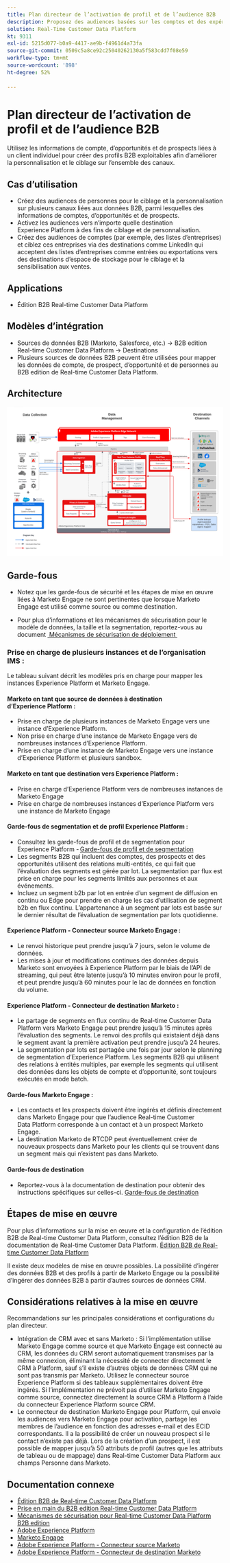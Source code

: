```yaml
---
title: Plan directeur de l’activation de profil et de l’audience B2B
description: Proposez des audiences basées sur les comptes et des expériences client centrées sur les profils grâce à Real-time Customer Data Platform.
solution: Real-Time Customer Data Platform
kt: 9311
exl-id: 5215d077-b0a9-4417-ae9b-f4961d4a73fa
source-git-commit: 0509c5a8ce92c25040262130a5f583cdd7f08e59
workflow-type: tm+mt
source-wordcount: '898'
ht-degree: 52%

---
```


# Plan directeur de l’activation de profil et de l’audience B2B

Utilisez les informations de compte, d’opportunités et de prospects liées à un client individuel pour créer des profils B2B exploitables afin d’améliorer la personnalisation et le ciblage sur l’ensemble des canaux.

## Cas d’utilisation

* Créez des audiences de personnes pour le ciblage et la personnalisation sur plusieurs canaux liées aux données B2B, parmi lesquelles des informations de comptes, d’opportunités et de prospects.
* Activez les audiences vers n’importe quelle destination Experience Platform à des fins de ciblage et de personnalisation.
* Créez des audiences de comptes (par exemple, des listes d’entreprises) et ciblez ces entreprises via des destinations comme LinkedIn qui acceptent des listes d’entreprises comme entrées ou exportations vers des destinations d’espace de stockage pour le ciblage et la sensibilisation aux ventes.

## Applications

* Édition B2B Real-time Customer Data Platform

## Modèles d’intégration

* Sources de données B2B (Marketo, Salesforce, etc.) -> B2B edition Real-time Customer Data Platform -> Destinations
* Plusieurs sources de données B2B peuvent être utilisées pour mapper les données de compte, de prospect, d’opportunité et de personnes au B2B edition de Real-time Customer Data Platform.

## Architecture

![Architecture de référence pour le plan directeur d’activation B2B](assets/b2b-activation.png)

## Garde-fous

* Notez que les garde-fous de sécurité et les étapes de mise en œuvre liées à Marketo Engage ne sont pertinentes que lorsque Marketo Engage est utilisé comme source ou comme destination.

* Pour plus d’informations et les mécanismes de sécurisation pour le modèle de données, la taille et la segmentation, reportez-vous au document [&#x200B; Mécanismes de sécurisation de déploiement &#x200B;](../experience-platform/guardrails.md)


### Prise en charge de plusieurs instances et de l’organisation IMS :

Le tableau suivant décrit les modèles pris en charge pour mapper les instances Experience Platform et Marketo Engage.

#### Marketo en tant que source de données à destination d’Experience Platform :

* Prise en charge de plusieurs instances de Marketo Engage vers une instance d’Experience Platform.
* Non prise en charge d’une instance de Marketo Engage vers de nombreuses instances d’Experience Platform.
* Prise en charge d’une instance de Marketo Engage vers une instance d’Experience Platform et plusieurs sandbox.

#### Marketo en tant que destination vers Experience Platform :

* Prise en charge d’Experience Platform vers de nombreuses instances de Marketo Engage
* Prise en charge de nombreuses instances d’Experience Platform vers une instance de Marketo Engage

#### Garde-fous de segmentation et de profil Experience Platform :

* Consultez les garde-fous de profil et de segmentation pour Experience Platform - [Garde-fous de profil et de segmentation](https://experienceleague.adobe.com/docs/experience-platform/profile/guardrails.html?lang=fr)
* Les segments B2B qui incluent des comptes, des prospects et des opportunités utilisent des relations multi-entités, ce qui fait que l’évaluation des segments est gérée par lot. La segmentation par flux est prise en charge pour les segments limités aux personnes et aux événements.
* Incluez un segment b2b par lot en entrée d’un segment de diffusion en continu ou Edge pour prendre en charge les cas d’utilisation de segment b2b en flux continu. L’appartenance à un segment par lots est basée sur le dernier résultat de l’évaluation de segmentation par lots quotidienne.

#### Experience Platform - Connecteur source Marketo Engage :

* Le renvoi historique peut prendre jusqu’à 7 jours, selon le volume de données.
* Les mises à jour et modifications continues des données depuis Marketo sont envoyées à Experience Platform par le biais de l’API de streaming, qui peut être latente jusqu’à 10 minutes environ pour le profil, et peut prendre jusqu’à 60 minutes pour le lac de données en fonction du volume.

#### Experience Platform - Connecteur de destination Marketo :

* Le partage de segments en flux continu de Real-time Customer Data Platform vers Marketo Engage peut prendre jusqu’à 15 minutes après l’évaluation des segments. Le renvoi des profils qui existaient déjà dans le segment avant la première activation peut prendre jusqu’à 24 heures.
* La segmentation par lots est partagée une fois par jour selon le planning de segmentation d’Experience Platform. Les segments B2B qui utilisent des relations à entités multiples, par exemple les segments qui utilisent des données dans les objets de compte et d’opportunité, sont toujours exécutés en mode batch.

#### Garde-fous Marketo Engage :

* Les contacts et les prospects doivent être ingérés et définis directement dans Marketo Engage pour que l’audience Real-time Customer Data Platform corresponde à un contact et à un prospect Marketo Engage.
* La destination Marketo de RTCDP peut éventuellement créer de nouveaux prospects dans Marketo pour les clients qui se trouvent dans un segment mais qui n’existent pas dans Marketo.

#### Garde-fous de destination

* Reportez-vous à la documentation de destination pour obtenir des instructions spécifiques sur celles-ci. [Garde-fous de destination](https://experienceleague.adobe.com/docs/experience-platform/destinations/guardrails.html?lang=fr)


## Étapes de mise en œuvre

Pour plus d’informations sur la mise en œuvre et la configuration de l’édition B2B de Real-time Customer Data Platform, consultez l’édition B2B de la documentation de Real-time Customer Data Platform. [Édition B2B de Real-time Customer Data Platform](https://experienceleague.adobe.com/docs/experience-platform/rtcdp/b2b-overview.html?lang=fr)

Il existe deux modèles de mise en œuvre possibles. La possibilité d’ingérer des données B2B et des profils à partir de Marketo Engage ou la possibilité d’ingérer des données B2B à partir d’autres sources de données CRM.

## Considérations relatives à la mise en œuvre

Recommandations sur les principales considérations et configurations du plan directeur.

* Intégration de CRM avec et sans Marketo :
Si l’implémentation utilise Marketo Engage comme source et que Marketo Engage est connecté au CRM, les données du CRM seront automatiquement transmises par la même connexion, éliminant la nécessité de connecter directement le CRM à Platform, sauf s’il existe d’autres objets de données CRM qui ne sont pas transmis par Marketo. Utilisez le connecteur source Experience Platform si des tableaux supplémentaires doivent être ingérés. Si l’implémentation ne prévoit pas d’utiliser Marketo Engage comme source, connectez directement la source CRM à Platform à l’aide du connecteur Experience Platform source CRM.
* Le connecteur de destination Marketo Engage pour Platform, qui envoie les audiences vers Marketo Engage pour activation, partage les membres de l’audience en fonction des adresses e-mail et des ECID correspondants. Il a la possibilité de créer un nouveau prospect si le contact n’existe pas déjà. Lors de la création d’un prospect, il est possible de mapper jusqu’à 50 attributs de profil (autres que les attributs de tableau ou de mappage) dans Real-time Customer Data Platform aux champs Personne dans Marketo.

## Documentation connexe

* [Édition B2B de Real-time Customer Data Platform](https://experienceleague.adobe.com/docs/experience-platform/rtcdp/b2b-overview.html?lang=fr)
* [Prise en main du B2B edition Real-time Customer Data Platform](https://experienceleague.adobe.com/fr/docs/experience-platform/rtcdp/intro/rtcdpb2b-intro/b2b-tutorial)
* [Mécanismes de sécurisation pour Real-time Customer Data Platform B2B edition](https://experienceleague.adobe.com/fr/docs/experience-platform/rtcdp/intro/rtcdpb2b-intro/b2b-guardrails)
* [Adobe Experience Platform](https://experienceleague.adobe.com/docs/experience-platform.html?lang=fr)
* [Marketo Engage](https://experienceleague.adobe.com/docs/marketo/using/home.html?lang=fr)
* [Adobe Experience Platform - Connecteur source Marketo](https://experienceleague.adobe.com/docs/experience-platform/sources/connectors/adobe-applications/marketo/marketo.html?lang=fr)
* [Adobe Experience Platform - Connecteur de destination Marketo](https://experienceleague.adobe.com/docs/marketo/using/product-docs/core-marketo-concepts/smart-lists-and-static-lists/static-lists/push-an-adobe-experience-cloud-segment-to-a-marketo-static-list.html?lang=fr)
